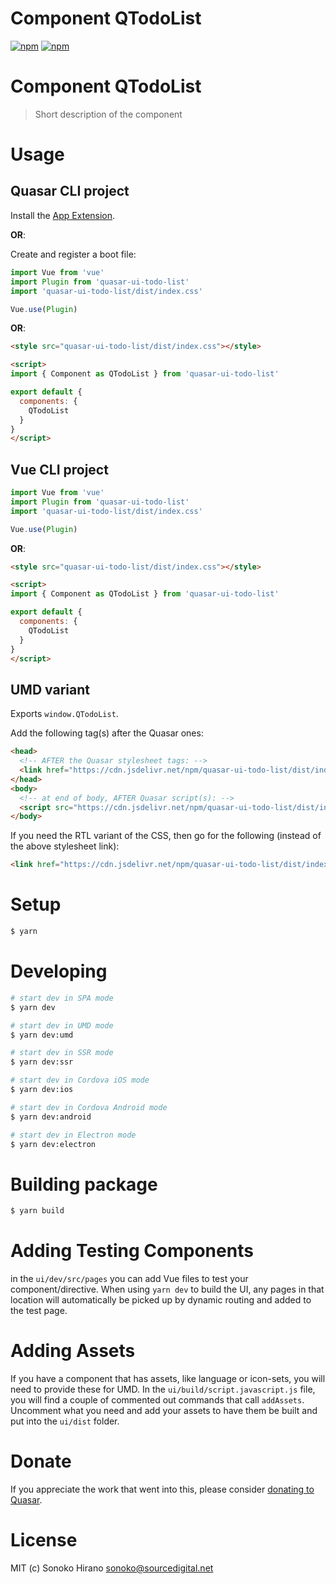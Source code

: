 # Component QTodoList

[![npm](https://img.shields.io/npm/v/quasar-ui-todo-list.svg?label=quasar-ui-todo-list)](https://www.npmjs.com/package/quasar-ui-todo-list)
[![npm](https://img.shields.io/npm/dt/quasar-ui-todo-list.svg)](https://www.npmjs.com/package/quasar-ui-todo-list)

# Component QTodoList
> Short description of the component


# Usage

## Quasar CLI project

Install the [App Extension](../app-extension).

**OR**:

Create and register a boot file:

```js
import Vue from 'vue'
import Plugin from 'quasar-ui-todo-list'
import 'quasar-ui-todo-list/dist/index.css'

Vue.use(Plugin)
```

**OR**:

```html
<style src="quasar-ui-todo-list/dist/index.css"></style>

<script>
import { Component as QTodoList } from 'quasar-ui-todo-list'

export default {
  components: {
    QTodoList
  }
}
</script>
```

## Vue CLI project

```js
import Vue from 'vue'
import Plugin from 'quasar-ui-todo-list'
import 'quasar-ui-todo-list/dist/index.css'

Vue.use(Plugin)
```

**OR**:

```html
<style src="quasar-ui-todo-list/dist/index.css"></style>

<script>
import { Component as QTodoList } from 'quasar-ui-todo-list'

export default {
  components: {
    QTodoList
  }
}
</script>
```

## UMD variant

Exports `window.QTodoList`.

Add the following tag(s) after the Quasar ones:

```html
<head>
  <!-- AFTER the Quasar stylesheet tags: -->
  <link href="https://cdn.jsdelivr.net/npm/quasar-ui-todo-list/dist/index.min.css" rel="stylesheet" type="text/css">
</head>
<body>
  <!-- at end of body, AFTER Quasar script(s): -->
  <script src="https://cdn.jsdelivr.net/npm/quasar-ui-todo-list/dist/index.umd.min.js"></script>
</body>
```
If you need the RTL variant of the CSS, then go for the following (instead of the above stylesheet link):
```html
<link href="https://cdn.jsdelivr.net/npm/quasar-ui-todo-list/dist/index.rtl.min.css" rel="stylesheet" type="text/css">
```

# Setup
```bash
$ yarn
```

# Developing
```bash
# start dev in SPA mode
$ yarn dev

# start dev in UMD mode
$ yarn dev:umd

# start dev in SSR mode
$ yarn dev:ssr

# start dev in Cordova iOS mode
$ yarn dev:ios

# start dev in Cordova Android mode
$ yarn dev:android

# start dev in Electron mode
$ yarn dev:electron
```

# Building package
```bash
$ yarn build
```

# Adding Testing Components
in the `ui/dev/src/pages` you can add Vue files to test your component/directive. When using `yarn dev` to build the UI, any pages in that location will automatically be picked up by dynamic routing and added to the test page.

# Adding Assets
If you have a component that has assets, like language or icon-sets, you will need to provide these for UMD. In the `ui/build/script.javascript.js` file, you will find a couple of commented out commands that call `addAssets`. Uncomment what you need and add your assets to have them be built and put into the `ui/dist` folder.

# Donate
If you appreciate the work that went into this, please consider [donating to Quasar](https://donate.quasar.dev).

# License
MIT (c) Sonoko Hirano <sonoko@sourcedigital.net>
